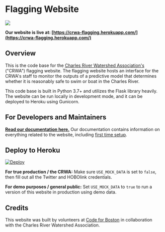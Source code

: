 # Flagging Website

![](flagging_site/static/images/og_preview.png)

**Our website is live at: [https://crwa-flagging.herokuapp.com/](https://crwa-flagging.herokuapp.com/)**

## Overview

This is the code base for the [Charles River Watershed Association's](https://crwa.org/) ("CRWA") flagging website. The flagging website hosts an interface for the CRWA's staff to monitor the outputs of a predictive model that determines whether it is reasonably safe to swim or boat in the Charles River.

This code base is built in Python 3.7+ and utilizes the Flask library heavily. The website can be run locally in development mode, and it can be deployed to Heroku using Gunicorn.

## For Developers and Maintainers

**[Read our documentation here.](https://codeforboston.github.io/flagging/)** Our documentation contains information on everything related to the website, including [first time setup](https://codeforboston.github.io/flagging/setup/).

## Deploy to Heroku

[![Deploy](https://www.herokucdn.com/deploy/button.svg)](https://heroku.com/deploy)

**For true production / the CRWA:** Make sure `USE_MOCK_DATA` is set to `false`, then fill out all the Twitter and HOBOlink credentials.

**For demo purposes / general public:** Set `USE_MOCK_DATA` to `true` to run a version of this website in production using demo data.

## Credits

This website was built by volunteers at [Code for Boston](https://www.codeforboston.org/) in collaboration with the Charles River Watershed Association.
